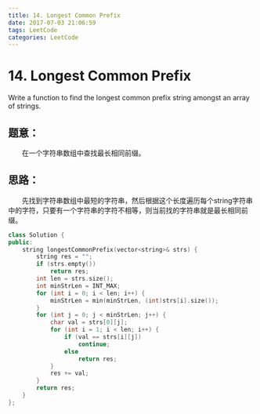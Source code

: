 ```yaml
---
title: 14. Longest Common Prefix
date: 2017-07-03 21:06:59
tags: LeetCode
categories: LeetCode
---
```


# 14. Longest Common Prefix

Write a function to find the longest common prefix string amongst an array of strings. 

## 题意：

　　在一个字符串数组中查找最长相同前缀。

<!--more-->

## 思路：

　　先找到字符串数组中最短的字符串，然后根据这个长度遍历每个string字符串中的字符，只要有一个字符串的字符不相等，则当前找的字符串就是最长相同前缀。

```c++
class Solution {
public:
	string longestCommonPrefix(vector<string>& strs) {
		string res = "";
		if (strs.empty())
			return res;
		int len = strs.size();
		int minStrLen = INT_MAX;
		for (int i = 0; i < len; i++) {
			minStrLen = min(minStrLen, (int)strs[i].size());
		}
		for (int j = 0; j < minStrLen; j++) {
			char val = strs[0][j];
			for (int i = 1; i < len; i++) {
				if (val == strs[i][j])
					continue;
				else
					return res;
			}
			res += val;
		}
		return res;
	}
};
```

